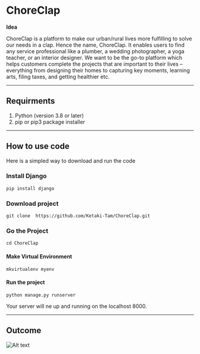 # ChoreClap

**Idea**

ChoreClap is a platform to make our urban/rural lives more fulfilling to solve our needs in a clap. Hence the name, ChoreClap. It enables users to find any service professional like a plumber, a wedding photographer, a yoga teacher, or an interior designer. We want to be the go-to platform which helps customers complete the projects that are important to their lives – everything from designing their homes to capturing key moments, learning arts, filing taxes, and getting healthier etc.

---
## Requirments
1. Python (version 3.8 or later)
2. pip or pip3 package installer
---
## How to use code
Here is a simpled way to download and run the code

### Install Django
```
pip install django
```

### Download project
```
git clone  https://github.com/Ketaki-Tam/ChoreClap.git
```

### Go the Project
```
cd ChoreClap
```

#### Make Virtual Environment
```
mkvirtualenv myenv
```

#### Run the project 
```
python manage.py runserver
```

Your server will ne up and running on the localhost 8000.

---

## Outcome
![Alt text](https://cdn.discordapp.com/attachments/938017241058910223/942440131938361406/Screenshot_from_2022-02-13_20-48-35.png "Title")
